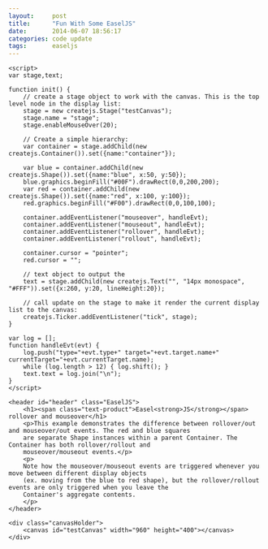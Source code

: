 ```yaml
---
layout:     post
title:      "Fun With Some EaselJS"
date:       2014-06-07 18:56:17
categories: code update
tags:       easeljs
---
```


<!-- We also provide hosted minified versions of all CreateJS libraries.
	  http://code.createjs.com -->

	<script>
	var stage,text;

	function init() {
		// create a stage object to work with the canvas. This is the top level node in the display list:
		stage = new createjs.Stage("testCanvas");
		stage.name = "stage";
		stage.enableMouseOver(20);

		// Create a simple hierarchy:
		var container = stage.addChild(new createjs.Container()).set({name:"container"});

		var blue = container.addChild(new createjs.Shape()).set({name:"blue", x:50, y:50});
		blue.graphics.beginFill("#00F").drawRect(0,0,200,200);
		var red = container.addChild(new createjs.Shape()).set({name:"red", x:100, y:100});
		red.graphics.beginFill("#F00").drawRect(0,0,100,100);

		container.addEventListener("mouseover", handleEvt);
		container.addEventListener("mouseout", handleEvt);
		container.addEventListener("rollover", handleEvt);
		container.addEventListener("rollout", handleEvt);

		container.cursor = "pointer";
		red.cursor = "";

		// text object to output the
		text = stage.addChild(new createjs.Text("", "14px monospace", "#FFF")).set({x:260, y:20, lineHeight:20});

		// call update on the stage to make it render the current display list to the canvas:
		createjs.Ticker.addEventListener("tick", stage);
	}

	var log = [];
	function handleEvt(evt) {
		log.push("type="+evt.type+" target="+evt.target.name+" currentTarget="+evt.currentTarget.name);
		while (log.length > 12) { log.shift(); }
		text.text = log.join("\n");
	}
	</script>
</head>

<body onload="init();">

	<header id="header" class="EaselJS">
	    <h1><span class="text-product">Easel<strong>JS</strong></span> rollover and mouseover</h1>
	    <p>This example demonstrates the difference between rollover/out and mouseover/out events. The red and blue squares
	    are separate Shape instances within a parent Container. The Container has both rollover/rollout and
	    mouseover/mouseout events.</p>
	    <p>
		Note how the mouseover/mouseout events are triggered whenever you move between different display objects
		(ex. moving from the blue to red shape), but the rollover/rollout events are only triggered when you leave the
		Container's aggregate contents.
	    </p>
	</header>

	<div class="canvasHolder">
		<canvas id="testCanvas" width="960" height="400"></canvas>
	</div>
</body>
</html>
